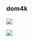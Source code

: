 ### dom4k

![](https://d0m-4k.github.io/static/git_static_langs.svg)

![](https://img.shields.io/badge/telegram-%40dom4k-blue?style=social&logo=telegram&logoColor=%2326A5E4&link=https%3A%2F%2Ft.me%2Fdom_4k)

